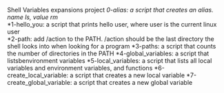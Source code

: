 Shell Variables expansions project
*0-alias: a script that creates an alias. name ls, value rm*  
*1-hello_you: a script that prints hello user, where user is the current linux user  
*2-path: add /action to the PATH. /action should be the last directory the shell looks into when looking for a program 
*3-paths: a script that counts the number of directories in the PATH 
*4-global_variables: a script that listsbenvironment variables 
*5-local_variables: a script that lists all local variables and environment variables, and functions 
*6-create_local_variable: a script that creates a new local variable 
*7-create_global_variable: a script that creates a new global variable   
